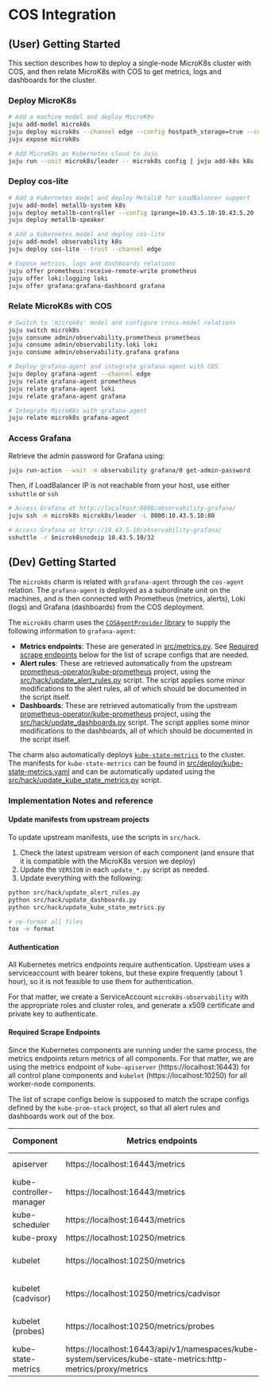 # COS Integration

## (User) Getting Started

This section describes how to deploy a single-node MicroK8s cluster with COS, and then relate MicroK8s with COS to get metrics, logs and dashboards for the cluster.

### Deploy MicroK8s

```bash
# Add a machine model and deploy MicroK8s
juju add-model microk8s
juju deploy microk8s --channel edge --config hostpath_storage=true --constraints 'mem=8G'
juju expose microk8s

# Add MicroK8s as Kubernetes cloud to Juju
juju run --unit microk8s/leader -- microk8s config | juju add-k8s k8s --controller "$(juju controller-config controller-name)"
```

### Deploy cos-lite

```bash
# Add a Kubernetes model and deploy MetalLB for LoadBalancer support
juju add-model metallb-system k8s
juju deploy metallb-controller --config iprange=10.43.5.10-10.43.5.20
juju deploy metallb-speaker

# Add a Kubernetes model and deploy cos-lite
juju add-model observability k8s
juju deploy cos-lite --trust --channel edge

# Expose metrics, logs and dashboards relations
juju offer prometheus:receive-remote-write prometheus
juju offer loki:logging loki
juju offer grafana:grafana-dashboard grafana
```

### Relate MicroK8s with COS

```bash
# Switch to 'microk8s' model and configure cross-model relations
juju switch microk8s
juju consume admin/observability.prometheus prometheus
juju consume admin/observability.loki loki
juju consume admin/observability.grafana grafana

# Deploy grafana-agent and integrate grafana-agent with COS
juju deploy grafana-agent --channel edge
juju relate grafana-agent prometheus
juju relate grafana-agent loki
juju relate grafana-agent grafana

# Integrate MicroK8s with grafana-agent
juju relate microk8s grafana-agent
```

### Access Grafana

Retrieve the admin password for Grafana using:

```bash
juju run-action --wait -m observability grafana/0 get-admin-password
```

Then, if LoadBalancer IP is not reachable from your host, use either `sshuttle` or `ssh`

```bash
# Access Grafana at http://localhost:8000/observability-grafana/
juju ssh -m microk8s microk8s/leader -L 8000:10.43.5.10:80

# Access Grafana at http://10.43.5.10/observability-grafana/
sshuttle -r $microk8snodeip 10.43.5.10/32
```

## (Dev) Getting Started

The `microk8s` charm is related with `grafana-agent` through the `cos-agent` relation. The `grafana-agent` is deployed as a subordinate unit on the machines, and is then connected with Prometheus (metrics, alerts), Loki (logs) and Grafana (dashboards) from the COS deployment.

The `microk8s` charm uses the [`COSAgentProvider` library](../lib/charms/grafana_agent/v0/cos_agent.py) to supply the following information to `grafana-agent`:

- **Metrics endpoints**: These are generated in [src/metrics.py](../src/metrics.py). See [Required scrape endpoints](#required-scrape-endpoints) below for the list of scrape configs that are needed.
- **Alert rules**: These are retrieved automatically from the upstream [prometheus-operator/kube-prometheus](https://github.com/prometheus-operator/kube-prometheus) project, using the [src/hack/update_alert_rules.py](../src/hack/update_alert_rules.py) script. The script applies some minor modifications to the alert rules, all of which should be documented in the script itself.
- **Dashboards**: These are retrieved automatically from the upstream [prometheus-operator/kube-prometheus](https://github.com/prometheus-operator/kube-prometheus) project, using the [src/hack/update_dashboards.py](../src/hack/update_dashboards.py) script. The script applies some minor modifications to the dashboards, all of which should be documented in the script itself.

The charm also automatically deploys [`kube-state-metrics`](https://github.com/kubernetes/kube-state-metrics) to the cluster. The manifests for `kube-state-metrics` can be found in [src/deploy/kube-state-metrics.yaml](../src/deploy/kube-state-metrics.yaml) and can be automatically updated using the [src/hack/update_kube_state_metrics.py](../src/hack/update_kube_state_metrics.py) script.

### Implementation Notes and reference

#### Update manifests from upstream projects

To update upstream manifests, use the scripts in `src/hack`.

1. Check the latest upstream version of each component (and ensure that it is compatible with the MicroK8s version we deploy)
2. Update the `VERSION` in each `update_*.py` script as needed.
3. Update everything with the following:

```bash
python src/hack/update_alert_rules.py
python src/hack/update_dashboards.py
python src/hack/update_kube_state_metrics.py

# re-format all files
tox -e format
```

#### Authentication

All Kubernetes metrics endpoints require authentication. Upstream uses a serviceaccount with bearer tokens, but these expire frequently (about 1 hour), so it is not feasible to use them for authentication.

For that matter, we create a ServiceAccount `microk8s-observability` with the appropriate roles and cluster roles, and generate a x509 certificate and private key to authenticate.

#### Required Scrape Endpoints

Since the Kubernetes components are running under the same process, the metrics endpoints return metrics of all components. For that matter, we are using the metrics endpoint of `kube-apiserver` (https://localhost:16443) for all control plane components and `kubelet` (https://localhost:10250) for all worker-node components.

The list of scrape configs below is supposed to match the scrape configs defined by the `kube-prom-stack` project, so that all alert rules and dashboards work out of the box.

| Component               | Metrics endpoints                                                                                            | Node types    | Required labels                                                   |
| ----------------------- | ------------------------------------------------------------------------------------------------------------ | ------------- | ----------------------------------------------------------------- |
| apiserver               | https://localhost:16443/metrics                                                                              | control plane | job="apiserver"                                                   |
| kube-controller-manager | https://localhost:16443/metrics                                                                              | control plane | job="kube-controller-manager"                                     |
| kube-scheduler          | https://localhost:16443/metrics                                                                              | control plane | job="kube-scheduler"                                              |
| kube-proxy              | https://localhost:10250/metrics                                                                              | all           | job="kube-proxy"                                                  |
| kubelet                 | https://localhost:10250/metrics                                                                              | all           | job="kubelet", metrics_path="/metrics", node="$nodename"          |
| kubelet (cadvisor)      | https://localhost:10250/metrics/cadvisor                                                                     | all           | job="kubelet", metrics_path="/metrics/cadvisor", node="$nodename" |
| kubelet (probes)        | https://localhost:10250/metrics/probes                                                                       | all           | job="kubelet", metrics_path="/metrics/probes", node="$nodename"   |
| kube-state-metrics      | https://localhost:16443/api/v1/namespaces/kube-system/services/kube-state-metrics:http-metrics/proxy/metrics | control plane | job="kube-state-metrics"                                          |

